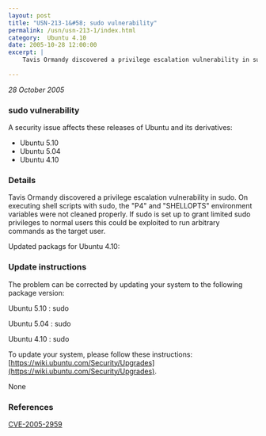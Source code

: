```yaml
---
layout: post
title: "USN-213-1&#58; sudo vulnerability"
permalink: /usn/usn-213-1/index.html
category:  Ubuntu 4.10
date: 2005-10-28 12:00:00
excerpt: |
    Tavis Ormandy discovered a privilege escalation vulnerability in sudo. On executing shell scripts with sudo, the &quot;P4&quot; and &quot;SHELLOPTS&quot; environment variables were not cleaned properly. If sudo is set up to grant limited sudo privileges to normal users this could be exploited to run arbitrary commands as the target user.
    
--- 
```

 
 

*28 October 2005*

### sudo vulnerability

A security issue affects these releases of Ubuntu and its derivatives:

* Ubuntu 5.10
* Ubuntu 5.04
* Ubuntu 4.10

### Details

Tavis Ormandy discovered a privilege escalation vulnerability in sudo. On executing shell scripts with sudo, the &quot;P4&quot; and &quot;SHELLOPTS&quot; environment variables were not cleaned properly. If sudo is set up to grant limited sudo privileges to normal users this could be exploited to run arbitrary commands as the target user.

Updated packags for Ubuntu 4.10:

### Update instructions

The problem can be corrected by updating your system to the following package version:

Ubuntu 5.10
 : sudo 

Ubuntu 5.04
 : sudo 

Ubuntu 4.10
 : sudo 

To update your system, please follow these instructions: [https://wiki.ubuntu.com/Security/Upgrades](https://wiki.ubuntu.com/Security/Upgrades).

None

### References

 
 [CVE-2005-2959](http://people.ubuntu.com/~ubuntu-security/cve/CVE-2005-2959)
 

